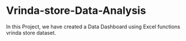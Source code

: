 # Vrinda-store-Data-Analysis

In this Project, we have created a Data Dashboard using Excel functions vrinda store dataset. 
